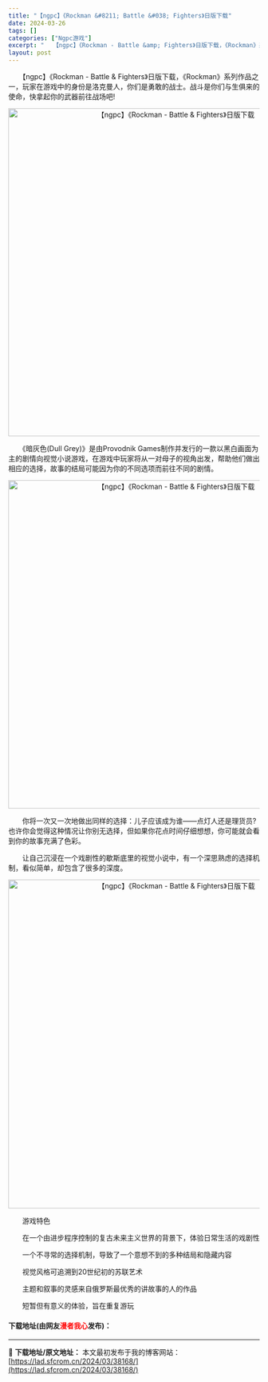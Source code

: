 ```yaml
---
title: "【ngpc】《Rockman &#8211; Battle &#038; Fighters》日版下载"
date: 2024-03-26
tags: []
categories: ["Ngpc游戏"]
excerpt: "　　【ngpc】《Rockman - Battle &amp; Fighters》日版下载，《Rockman》系列作品之一，玩家在游戏中的身份是洛克曼人，你们是勇敢的战士。战斗是你们与生俱来的使命，快拿起你的武器前往战场吧! 　　《暗灰色(Dull Grey)》是由Provodnik Games制作&hellip;"
layout: post
---
```


 <p>　　【ngpc】《Rockman - Battle &amp; Fighters》日版下载，《Rockman》系列作品之一，玩家在游戏中的身份是洛克曼人，你们是勇敢的战士。战斗是你们与生俱来的使命，快拿起你的武器前往战场吧!</p> <p align="center"><img align="" border="0" src="https://lad.sfcrom.cn/wp-content/uploads/2024/03/20240326_6602bc5750b0d.png" width="656" alt="【ngpc】《Rockman - Battle &amp; Fighters》日版下载" /></p> <p>　　《暗灰色(Dull Grey)》是由Provodnik Games制作并发行的一款以黑白画面为主的剧情向视觉小说游戏，在游戏中玩家将从一对母子的视角出发，帮助他们做出相应的选择，故事的结局可能因为你的不同选项而前往不同的剧情。</p> <p align="center"><img align="" border="0" src="https://lad.sfcrom.cn/wp-content/uploads/2024/03/20240326_6602bc57e10a9.png" width="657" alt="【ngpc】《Rockman - Battle &amp; Fighters》日版下载" /></p> <p>　　你将一次又一次地做出同样的选择：儿子应该成为谁&mdash;&mdash;点灯人还是理货员?也许你会觉得这种情况让你别无选择，但如果你花点时间仔细想想，你可能就会看到你的故事充满了色彩。</p> <p>　　让自己沉浸在一个戏剧性的歇斯底里的视觉小说中，有一个深思熟虑的选择机制，看似简单，却包含了很多的深度。</p> <p align="center"><img align="" border="0" src="https://lad.sfcrom.cn/wp-content/uploads/2024/03/20240326_6602bc5884a4b.png" width="658" alt="【ngpc】《Rockman - Battle &amp; Fighters》日版下载" /></p> <p>　　游戏特色</p> <p>　　在一个由进步程序控制的复古未来主义世界的背景下，体验日常生活的戏剧性</p> <p>　　一个不寻常的选择机制，导致了一个意想不到的多种结局和隐藏内容</p> <p>　　视觉风格可追溯到20世纪初的苏联艺术</p> <p>　　主题和叙事的灵感来自俄罗斯最优秀的讲故事的人的作品</p> <p>　　短暂但有意义的体验，旨在重复游玩</p> <p><h4>下载地址(由网友<font color="red">漫者我心</font>发布)：</h4></p> 

---
📖 **下载地址/原文地址：** 本文最初发布于我的博客网站：[https://lad.sfcrom.cn/2024/03/38168/](https://lad.sfcrom.cn/2024/03/38168/)
